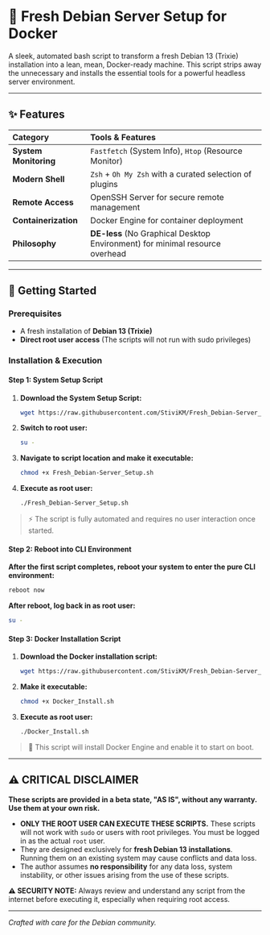 # 🐧 Fresh Debian Server Setup for Docker

A sleek, automated bash script to transform a fresh Debian 13 (Trixie) installation into a lean, mean, Docker-ready machine. This script strips away the unnecessary and installs the essential tools for a powerful headless server environment.

---

## ✨ Features

| Category | Tools & Features |
| :--- | :--- |
| **System Monitoring** | `Fastfetch` (System Info), `Htop` (Resource Monitor) |
| **Modern Shell** | `Zsh` + `Oh My Zsh` with a curated selection of plugins |
| **Remote Access** | OpenSSH Server for secure remote management |
| **Containerization** | Docker Engine for container deployment |
| **Philosophy** | **DE-less** (No Graphical Desktop Environment) for minimal resource overhead |

---

## 🚀 Getting Started

### Prerequisites
- A fresh installation of **Debian 13 (Trixie)**
- **Direct root user access** (The scripts will not run with sudo privileges)

### Installation & Execution

#### Step 1: System Setup Script

1.  **Download the System Setup Script:**
    ```bash
    wget https://raw.githubusercontent.com/StiviKM/Fresh_Debian-Server_Setup/main/Fresh_Debian-Server_Setup.sh
    ```

2.  **Switch to root user:**
    ```bash
    su -
    ```

3.  **Navigate to script location and make it executable:**
    ```bash
    chmod +x Fresh_Debian-Server_Setup.sh
    ```

4.  **Execute as root user:**
    ```bash
    ./Fresh_Debian-Server_Setup.sh
    ```

> ⚡ The script is fully automated and requires no user interaction once started.

#### Step 2: Reboot into CLI Environment

**After the first script completes, reboot your system to enter the pure CLI environment:**
```bash
reboot now
```

**After reboot, log back in as root user:**
```bash
su -
```

#### Step 3: Docker Installation Script

1.  **Download the Docker installation script:**
    ```bash
    wget https://raw.githubusercontent.com/StiviKM/Fresh_Debian-Server_Setup/main/Docker_Install.sh
    ```

2.  **Make it executable:**
    ```bash
    chmod +x Docker_Install.sh
    ```

3.  **Execute as root user:**
    ```bash
    ./Docker_Install.sh
    ```

> 🐳 This script will install Docker Engine and enable it to start on boot.

---

## ⚠️ CRITICAL DISCLAIMER

**These scripts are provided in a beta state, "AS IS", without any warranty. Use them at your own risk.**

- **ONLY THE ROOT USER CAN EXECUTE THESE SCRIPTS.** These scripts will not work with `sudo` or users with root privileges. You must be logged in as the actual `root` user.
- They are designed exclusively for **fresh Debian 13 installations**. Running them on an existing system may cause conflicts and data loss.
- The author assumes **no responsibility** for any data loss, system instability, or other issues arising from the use of these scripts.

**⚠️ SECURITY NOTE:** Always review and understand any script from the internet before executing it, especially when requiring root access.

---

*Crafted with care for the Debian community.*
